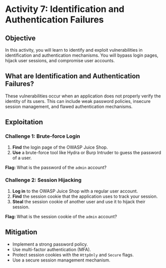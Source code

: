# Activity 7: Identification and Authentication Failures

## Objective

In this activity, you will learn to identify and exploit vulnerabilities in identification and authentication mechanisms. You will bypass login pages, hijack user sessions, and compromise user accounts.

## What are Identification and Authentication Failures?

These vulnerabilities occur when an application does not properly verify the identity of its users. This can include weak password policies, insecure session management, and flawed authentication mechanisms.

## Exploitation

### Challenge 1: Brute-force Login

1.  **Find** the login page of the OWASP Juice Shop.
2.  **Use** a brute-force tool like Hydra or Burp Intruder to guess the password of a user.

**Flag:** What is the password of the `admin` account?

### Challenge 2: Session Hijacking

1.  **Log in** to the OWASP Juice Shop with a regular user account.
2.  **Find** the session cookie that the application uses to track your session.
3.  **Steal** the session cookie of another user and use it to hijack their session.

**Flag:** What is the session cookie of the `admin` account?

## Mitigation

*   Implement a strong password policy.
*   Use multi-factor authentication (MFA).
*   Protect session cookies with the `HttpOnly` and `Secure` flags.
*   Use a secure session management mechanism.


